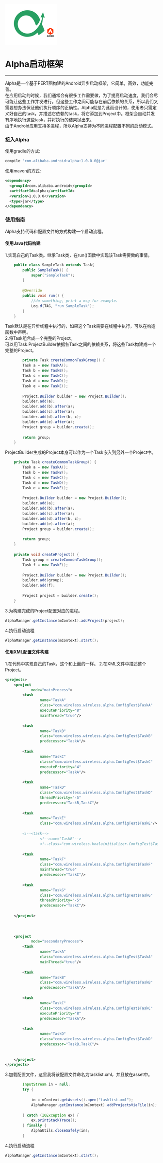 ![screenshot](/alpha_logo.png)

# Alpha启动框架
---

Alpha是一个基于PERT图构建的Android异步启动框架，它简单，高效，功能完善。  
在应用启动的时候，我们通常会有很多工作需要做，为了提高启动速度，我们会尽可能让这些工作并发进行。但这些工作之间可能存在前后依赖的关系，所以我们又需要想办法保证他们执行顺序的正确性。Alpha就是为此而设计的，使用者只需定义好自己的task，并描述它依赖的task，将它添加到Project中。框架会自动并发有序地执行这些task，并将执行的结果抛出来。  
由于Android应用支持多进程，所以Alpha支持为不同进程配置不同的启动模式。  


### 接入Alpha
使用gradle的方式:

```groovy
compile 'com.alibaba.android:alpha:1.0.0.0@jar'
```

使用maven的方式:

```xml
<dependency>
  <groupId>com.alibaba.android</groupId>
  <artifactId>alpha</artifactId>
  <version>1.0.0.0</version>
  <type>jar</type>
</dependency>
```

### 使用指南
Alpha支持代码和配置文件的方式构建一个启动流程。
#### 使用Java代码构建

1.实现自己的Task类。继承Task类，在run()函数中实现该Task需要做的事情。

```java
	public class SampleTask extends Task{
        public SampleTask() {
            super("SampleTask");
        }

        @Override
        public void run() {
            //do something, print a msg for example.
            Log.d(TAG, "run SampleTask");
        }
    }
```
Task默认是在异步线程中执行的，如果这个Task需要在线程中执行，可以在构造函数中声明。  
2.将Task组合成一个完整的Project。  
可以用Task.ProjectBuilder依据各Task之间的依赖关系，将这些Task构建成一个完整的Project。

```java
		private Task createCommonTaskGroup() {
        Task a = new TaskA();
        Task b = new TaskB();
        Task c = new TaskC();
        Task d = new TaskD();
        Task e = new TaskE();

        Project.Builder builder = new Project.Builder();
        builder.add(a);
        builder.add(b).after(a);
        builder.add(c).after(a);
        builder.add(d).after(b, c);
        builder.add(e).after(a);
        Project group = builder.create();

        return group;
    }

```
ProjectBuilder生成的Project本身可以作为一个Task嵌入到另外一个Project中。
```java
    private Task createCommonTaskGroup() {
        Task a = new TaskA();
        Task b = new TaskB();
        Task c = new TaskC();
        Task d = new TaskD();
        Task e = new TaskE();

        Project.Builder builder = new Project.Builder();
        builder.add(a);
        builder.add(b).after(a);
        builder.add(c).after(a);
        builder.add(d).after(b, c);
        builder.add(e).after(a);
        Project group = builder.create();

        return group;
    }

    private void createProject() {
        Task group = createCommonTaskGroup();
        Task f = new TaskF();

        Project.Builder builder = new Project.Builder();
        builder.add(group);
        builder.add(f);

        Project project = builder.create();
    }
```
3.为构建完成的Project配置对应的进程。

```java
AlphaManager.getInstance(mContext).addProject(project);
```
4.执行启动流程
```java
AlphaManager.getInstance(mContext).start();
```

#### 使用XML配置文件构建
1.在代码中实现自己的Task，这个和上面的一样。
2.在XML文件中描述整个Project。

```xml
<projects>
    <project
            mode="mainProcess">
        <task
                name="TaskA"
                class="com.wireless.wireless.alpha.ConfigTest$TaskA"
                executePriority="8"
                mainThread="true"/>

        <task
                name="TaskB"
                class="com.wireless.wireless.alpha.ConfigTest$TaskB"
                predecessor="TaskA"/>

        <task
                name="TaskC"
                class="com.wireless.wireless.alpha.ConfigTest$TaskC"
                executePriority="4"
                predecessor="TaskA"/>

        <task
                name="TaskD"
                class="com.wireless.wireless.alpha.ConfigTest$TaskD"
                threadPriority="-5"
                predecessor="TaskB,TaskC"/>

        <task
                name="TaskE"
                class="com.wireless.wireless.alpha.ConfigTest$TaskE"/>

        <!--<task-->
                <!--name="TaskE"-->
                <!--class="com.wireless.koalainitializer.ConfigTest$TaskE"/>-->

        <task
                name="TaskF"
                class="com.wireless.wireless.alpha.ConfigTest$TaskF"
                mainThread="true"
                predecessor="TaskC"/>

        <task
                name="TaskG"
                class="com.wireless.wireless.alpha.ConfigTest$TaskG"
                threadPriority="-5"
                predecessor="TaskC"/>

    </project>



    <project
            mode="secondaryProcess">
        <task
                name="TaskA"
                class="com.wireless.wireless.alpha.ConfigTest$TaskA"
                mainThread="true"/>

        <task
                name="TaskB"
                class="com.wireless.wireless.alpha.ConfigTest$TaskB"
                predecessor="TaskA"/>

        <task
                name="TaskC"
                class="com.wireless.wireless.alpha.ConfigTest$TaskC"
                executePriority="8"
                predecessor="TaskA"/>

        <task
                name="TaskD"
                class="com.wireless.wireless.alpha.ConfigTest$TaskD"
                predecessor="TaskB,TaskC"/>


    </project>
</projects>
```
3.加载配置文件，这里我将该配置文件命名为tasklist.xml，并且放在asset中。

```java
		InputStream in = null;
        try {
        
            in = mContext.getAssets().open("tasklist.xml");
            AlphaManager.getInstance(mContext).addProjectsViaFile(in);

        } catch (IOException ex) {
            ex.printStackTrace();
        } finally {
            AlphaUtils.closeSafely(in);
        }
```
4.执行启动流程

```java
AlphaManager.getInstance(mContext).start();
```
